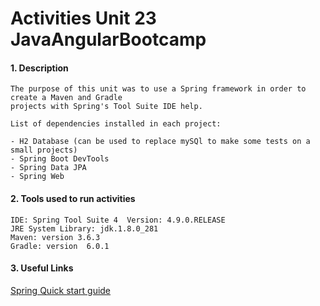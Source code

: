 # Activities Unit 23 JavaAngularBootcamp

#### 1. Description
```
The purpose of this unit was to use a Spring framework in order to create a Maven and Gradle 
projects with Spring's Tool Suite IDE help. 

List of dependencies installed in each project:

- H2 Database (can be used to replace mySQl to make some tests on a small projects)
- Spring Boot DevTools
- Spring Data JPA
- Spring Web
```

#### 2. Tools used to run activities
```
IDE: Spring Tool Suite 4  Version: 4.9.0.RELEASE
JRE System Library: jdk.1.8.0_281  
Maven: version 3.6.3 
Gradle: version  6.0.1 
```
#### 3. Useful Links

[Spring Quick start guide](https://spring.io/quickstart)



